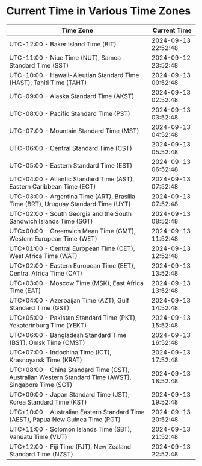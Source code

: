 # Current Time in Various Time Zones

| Time Zone | Current Time |
|-----------|--------------|
| UTC-12:00 - Baker Island Time (BIT) | 2024-09-13 22:52:48 |
| UTC-11:00 - Niue Time (NUT), Samoa Standard Time (SST) | 2024-09-12 23:52:48 |
| UTC-10:00 - Hawaii-Aleutian Standard Time (HAST), Tahiti Time (TAHT) | 2024-09-13 00:52:48 |
| UTC-09:00 - Alaska Standard Time (AKST) | 2024-09-13 02:52:48 |
| UTC-08:00 - Pacific Standard Time (PST) | 2024-09-13 03:52:48 |
| UTC-07:00 - Mountain Standard Time (MST) | 2024-09-13 04:52:48 |
| UTC-06:00 - Central Standard Time (CST) | 2024-09-13 05:52:48 |
| UTC-05:00 - Eastern Standard Time (EST) | 2024-09-13 06:52:48 |
| UTC-04:00 - Atlantic Standard Time (AST), Eastern Caribbean Time (ECT) | 2024-09-13 07:52:48 |
| UTC-03:00 - Argentina Time (ART), Brasília Time (BRT), Uruguay Standard Time (UYT) | 2024-09-13 07:52:48 |
| UTC-02:00 - South Georgia and the South Sandwich Islands Time (SGT) | 2024-09-13 08:52:48 |
| UTC±00:00 - Greenwich Mean Time (GMT), Western European Time (WET) | 2024-09-13 11:52:48 |
| UTC+01:00 - Central European Time (CET), West Africa Time (WAT) | 2024-09-13 12:52:48 |
| UTC+02:00 - Eastern European Time (EET), Central Africa Time (CAT) | 2024-09-13 13:52:48 |
| UTC+03:00 - Moscow Time (MSK), East Africa Time (EAT) | 2024-09-13 13:52:48 |
| UTC+04:00 - Azerbaijan Time (AZT), Gulf Standard Time (GST) | 2024-09-13 14:52:48 |
| UTC+05:00 - Pakistan Standard Time (PKT), Yekaterinburg Time (YEKT) | 2024-09-13 15:52:48 |
| UTC+06:00 - Bangladesh Standard Time (BST), Omsk Time (OMST) | 2024-09-13 16:52:48 |
| UTC+07:00 - Indochina Time (ICT), Krasnoyarsk Time (KRAT) | 2024-09-13 17:52:48 |
| UTC+08:00 - China Standard Time (CST), Australian Western Standard Time (AWST), Singapore Time (SGT) | 2024-09-13 18:52:48 |
| UTC+09:00 - Japan Standard Time (JST), Korea Standard Time (KST) | 2024-09-13 19:52:48 |
| UTC+10:00 - Australian Eastern Standard Time (AEST), Papua New Guinea Time (PGT) | 2024-09-13 20:52:48 |
| UTC+11:00 - Solomon Islands Time (SBT), Vanuatu Time (VUT) | 2024-09-13 21:52:48 |
| UTC+12:00 - Fiji Time (FJT), New Zealand Standard Time (NZST) | 2024-09-13 22:52:48 |
